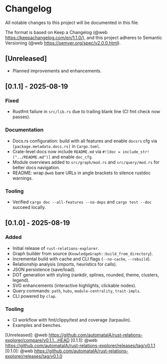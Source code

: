 # Changelog

All notable changes to this project will be documented in this file.

The format is based on Keep a Changelog (@web https://keepachangelog.com/en/1.1.0/),
and this project adheres to Semantic Versioning (@web https://semver.org/spec/v2.0.0.html).

## [Unreleased]

- Planned improvements and enhancements.

## [0.1.1] - 2025-08-19

### Fixed
- Rustfmt failure in `src/lib.rs` due to trailing blank line (CI fmt check now passes).

### Documentation
- Docs.rs configuration: build with all features and enable `docsrs` cfg via `[package.metadata.docs.rs]` in `Cargo.toml`.
- Crate-level docs now include `README.md` via `#![doc = include_str!("../README.md")]` and enable `doc_cfg`.
- Module overviews added to `src/graph/mod.rs` and `src/query/mod.rs` for better docs navigation.
- README: wrap `@web` bare URLs in angle brackets to silence rustdoc warnings.

### Tooling
- Verified `cargo doc --all-features --no-deps` and `cargo test --doc` succeed locally.

## [0.1.0] - 2025-08-19

### Added
- Initial release of `rust-relations-explorer`.
- Graph builder from source (`KnowledgeGraph::build_from_directory`).
- Incremental build with cache and CLI flags (`--no-cache`, `--rebuild`).
- Relationship analysis (imports, heuristics for calls).
- JSON persistence (save/load).
- DOT generation with styling (rankdir, splines, rounded, theme, clusters, legend).
- SVG enhancements (interactive highlights, clickable nodes).
- Query commands: `path`, `hubs`, `module-centrality`, `trait-impls`.
- CLI powered by `clap`.

### Tooling
- CI workflow with fmt/clippy/test and coverage (tarpaulin).
- Examples and benches.

[Unreleased]: @web <https://github.com/automataIA/rust-relations-explorer/compare/v0.1.1...HEAD>
[0.1.1]: @web <https://github.com/automataIA/rust-relations-explorer/releases/tag/v0.1.1>
[0.1.0]: @web <https://github.com/automataIA/rust-relations-explorer/releases/tag/v0.1.0>
